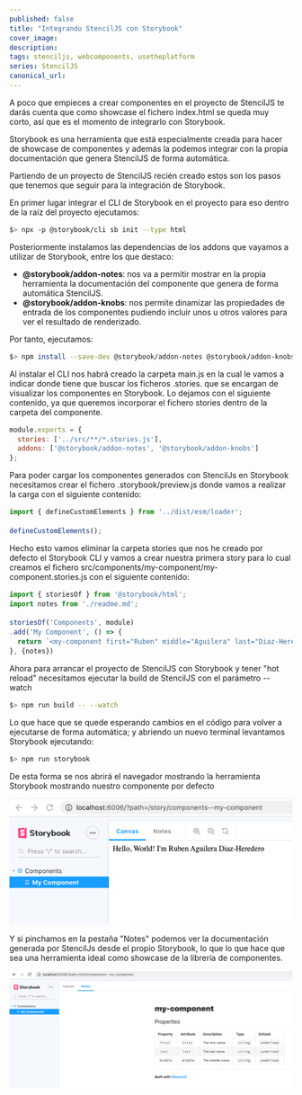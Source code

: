 ```yaml
---
published: false
title: "Integrando StencilJS con Storybook"
cover_image: 
description: 
tags: stenciljs, webcomponents, usetheplatform
series: StencilJS
canonical_url:
---
```


A poco que empieces a crear componentes en el proyecto de StencilJS te darás cuenta que como showcase el fichero index.html se queda muy corto, así que es el momento de integrarlo con Storybook.

Storybook es una herramienta que está especialmente creada para hacer de showcase de componentes y además la podemos integrar con la propia documentación que genera StencilJS de forma automática.

Partiendo de un proyecto de StencilJS recién creado estos son los pasos que tenemos que seguir para la integración de Storybook.

En primer lugar integrar el CLI de Storybook en el proyecto para eso dentro de la raíz del proyecto ejecutamos:

```bash
$> npx -p @storybook/cli sb init --type html 
```

Posteriormente instalamos las dependencias de los addons que vayamos a utilizar de Storybook, entre los que destaco:

- **@storybook/addon-notes**: nos va a permitir mostrar en la propia herramienta la documentación del componente que genera de forma automática StencilJS.
- **@storybook/addon-knobs**: nos permite dinamizar las propiedades de entrada de los componentes pudiendo incluir unos u otros valores para ver el resultado de renderizado.

Por tanto, ejecutamos:

```bash
$> npm install --save-dev @storybook/addon-notes @storybook/addon-knobs
```

Al instalar el CLI nos habrá creado la carpeta main.js en la cual le vamos a indicar donde tiene que buscar los ficheros .stories. que se encargan de visualizar los componentes en Storybook. Lo dejamos con el siguiente contenido, ya que queremos incorporar el fichero stories dentro de la carpeta del componente.

```javascript
module.exports = {
  stories: ['../src/**/*.stories.js'],
  addons: ['@storybook/addon-notes', '@storybook/addon-knobs']
};
```

Para poder cargar los componentes generados con StencilJs en Storybook necesitamos crear el fichero .storybook/preview.js donde vamos a realizar la carga con el siguiente contenido:

```javascript
import { defineCustomElements } from '../dist/esm/loader';

defineCustomElements();
```

Hecho esto vamos eliminar la carpeta stories que nos he creado por defecto el Storybook CLI y vamos a crear nuestra primera story para lo cual creamos el fichero src/components/my-component/my-component.stories.js con el siguiente contenido:

```javascript
import { storiesOf } from '@storybook/html';
import notes from './readme.md';

storiesOf('Components', module)
.add('My Component', () => {
  return `<my-component first="Ruben" middle="Aguilera" last="Diaz-Heredero"></my-component>`
}, {notes})
```

 Ahora para arrancar el proyecto de StencilJS con Storybook y tener "hot reload" necesitamos ejecutar la build de StencilJS con el parámetro --watch 

```bash
$> npm run build -- --watch
```

Lo que hace que se quede esperando cambios en el código para volver a ejecutarse de forma automática; y abriendo un nuevo terminal levantamos Storybook ejecutando:

```bash
$> npm run storybook
```

De esta forma se nos abrirá el navegador mostrando la herramienta Storybook mostrando nuestro componente por defecto

![image-20200606223552738](assets/storybook.png)

Y si pinchamos en la pestaña "Notes" podemos ver la documentación generada por StencilJs desde el propio Storybook, lo que lo que hace que sea una herramienta ideal como showcase de la librería de componentes.

![image-20200606223911394](assets/notes.png)
